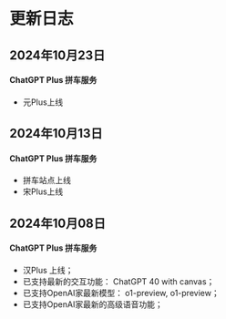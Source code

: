 # 更新日志

## 2024年10月23日

#### ChatGPT Plus 拼车服务

- 元Plus上线

## 2024年10月13日

#### ChatGPT Plus 拼车服务

- 拼车站点上线
- 宋Plus上线

## 2024年10月08日

#### ChatGPT Plus 拼车服务

- 汉Plus 上线；
- 已支持最新的交互功能： ChatGPT 40 with canvas；
- 已支持OpenAI家最新模型： o1-preview, o1-preview；
- 已支持OpenAI家最新的高级语音功能；